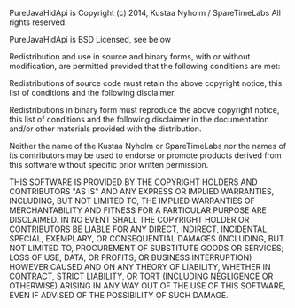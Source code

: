 
PureJavaHidApi is Copyright (c) 2014, Kustaa Nyholm / SpareTimeLabs
All rights reserved.

PureJavaHidApi is BSD Licensed, see below 
 
Redistribution and use in source and binary forms, with or without modification, 
are permitted provided that the following conditions are met:
 
Redistributions of source code must retain the above copyright notice, this list 
of conditions and the following disclaimer.

Redistributions in binary form must reproduce the above copyright notice, this 
list of conditions and the following disclaimer in the documentation and/or other
materials provided with the distribution.
 
Neither the name of the Kustaa Nyholm or SpareTimeLabs nor the names of its 
contributors may be used to endorse or promote products derived from this software 
without specific prior written permission.

THIS SOFTWARE IS PROVIDED BY THE COPYRIGHT HOLDERS AND CONTRIBUTORS "AS IS" 
AND ANY EXPRESS OR IMPLIED WARRANTIES, INCLUDING, BUT NOT LIMITED TO, THE IMPLIED 
WARRANTIES OF MERCHANTABILITY AND FITNESS FOR A PARTICULAR PURPOSE ARE DISCLAIMED. 
IN NO EVENT SHALL THE COPYRIGHT HOLDER OR CONTRIBUTORS BE LIABLE FOR ANY DIRECT, 
INDIRECT, INCIDENTAL, SPECIAL, EXEMPLARY, OR CONSEQUENTIAL DAMAGES (INCLUDING, BUT 
NOT LIMITED TO, PROCUREMENT OF SUBSTITUTE GOODS OR SERVICES; LOSS OF USE, DATA, 
OR PROFITS; OR BUSINESS INTERRUPTION) HOWEVER CAUSED AND ON ANY THEORY OF LIABILITY, 
WHETHER IN CONTRACT, STRICT LIABILITY, OR TORT (INCLUDING NEGLIGENCE OR OTHERWISE) 
ARISING IN ANY WAY OUT OF THE USE OF THIS SOFTWARE, EVEN IF ADVISED OF THE POSSIBILITY
OF SUCH DAMAGE.

